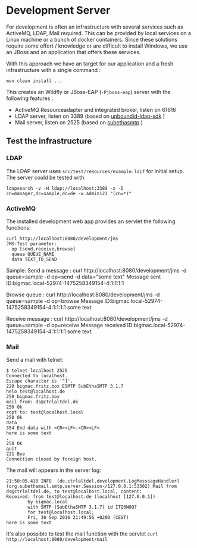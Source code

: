 # Development Server


For development is often an infrastructure with several services such as ActiveMQ, LDAP, Mail required.
This can be provided by local services on a Linux machine or a bunch of docker containers. 
Since these solutions require some effort / knowledge or are difficult to install Windows, we use an JBoss and an application that offers these services. 

With this approach we have an target for our application and a fresh infrastructure with a single command : 

`mvn clean install ...`


This creates  an Wildfly or JBoss-EAP  (`-Pjboss-eap`) server with the following features :

- ActiveMQ Resourceadapter and integrated broker, listen on 61616
- LDAP server, listen on 3389 (based on [unboundid-ldap-sdk](https://www.ldap.com/unboundid-ldap-sdk-for-java) )
- Mail server, listen on 2525 (based on [subethasmtp](https://github.com/voodoodyne/subethasmtp) )


## Test the infrastructure

### LDAP

The LDAP server uses `src/test/resources/example.ldif` for initial setup.
The server could be tested with 

	ldapsearch -v -H ldap://localhost:3389 -x -D cn=manager,dc=sample,dc=de -w admin123 "(cn=*)"

### ActiveMQ

The installed development web app provides an servlet the following functions:

    curl http://localhost:8080/development/jms
    JMS-Test parameter:
      op [send,receive,browse]
      queue QUEUE_NAME
      data TEXT_TO_SEND
      
Sample: 
Send a message :
    curl http://localhost:8080/development/jms -d queue=sample -d op=send -d data="some text"
    Message sent ID:bigmac.local-52974-1475258349154-4:1:1:1:1

Browse queue : 
    curl http://localhost:8080/development/jms -d queue=sample -d op=browse
    Message ID:bigmac.local-52974-1475258349154-4:1:1:1:1 some text

Receive message : 
    curl http://localhost:8080/development/jms -d queue=sample -d op=receive
    Message received ID:bigmac.local-52974-1475258349154-4:1:1:1:1 some text


### Mail
Send a mail with telnet:

	$ telnet localhost 2525
	Connected to localhost.
	Escape character is '^]'.
	220 bigmac.fritz.box ESMTP SubEthaSMTP 3.1.7
	helo test@localhost.de
	250 bigmac.fritz.box
	mail from: ds@ctrlaltdel.de
	250 Ok
	rcpt to: test@localhost.local
	250 Ok
	data 
	354 End data with <CR><LF>.<CR><LF>
	here is some text
	.
	250 Ok
	quit
	221 Bye
	Connection closed by foreign host.
	
The mail will appears in the server log:

	21:50:05,418 INFO  [de.ctrlaltdel.development.LogMesssageHandler] (org.subethamail.smtp.server.Session-/127.0.0.1:53502) Mail from ds@ctrlaltdel.de, to test@localhost.local, content: 
	Received: from test@localhost.de (localhost [127.0.0.1])
	        by bigmac.local
	        with SMTP (SubEthaSMTP 3.1.7) id ITQ6NOQ7
	        for test@localhost.local;
	        Fri, 30 Sep 2016 21:49:56 +0200 (CEST)
	here is some text


It's also possible to test the mail function with the servlet `curl http://localhost:8080/development/mail`

	
